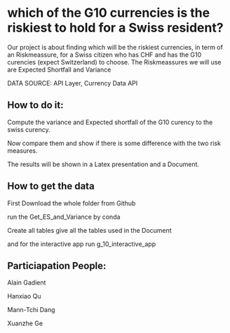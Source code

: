 which of the G10 currencies is the riskiest to hold for a Swiss resident?
====

Our project is about finding which will be the riskiest currencies, in term of an Riskmeassure, for a Swiss citizen who has CHF and has the G10 curencies (expect Switzerland) to choose.
The Riskmeassures we will use are Expected Shortfall and Variance




DATA SOURCE: API Layer, Currency Data API



How to do it:
---
Compute the variance and Expected shortfall of the G10 curency to the swiss curency. 

Now compare them and show if there is some difference with the two risk measures. 

The results will be shown in a Latex presentation and a Document.

How to get the data
---
First Download the whole folder from Github

run the Get_ES_and_Variance by conda

Create all tables give all the tables used in the Document

and for the interactive app run g_10_interactive_app

Particiapation People:
---
Alain Gadient

Hanxiao Qu

Mann-Tchi Dang

Xuanzhe Ge
